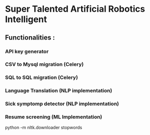 # Super Talented Artificial Robotics Intelligent

## Functionalities :

### API key generator
### CSV to Mysql migration (Celery)
### SQL to SQL migration (Celery)
### Language Translation (NLP implementation)
### Sick symptomp detector (NLP implementation)
### Resume screening (ML Implementation)

python -m nltk.downloader stopwords
